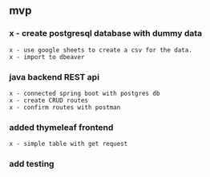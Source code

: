 ## mvp
### x - create postgresql database with dummy data
	x -	use google sheets to create a csv for the data. 
	x -	import to dbeaver
### java backend REST api
	x - connected spring boot with postgres db
	x - create CRUD routes
	x - confirm routes with postman
### added thymeleaf frontend
	x - simple table with get request
###	add testing 
